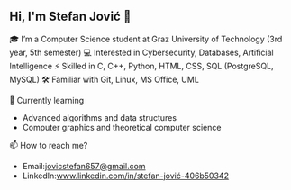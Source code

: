 ## Hi, I'm Stefan Jović 👋

🎓 I’m a Computer Science student at Graz University of Technology (3rd year, 5th semester)
💻 Interested in Cybersecurity, Databases, Artificial Intelligence
⚡ Skilled in C, C++, Python, HTML, CSS, SQL (PostgreSQL, MySQL)
🛠 Familiar with Git, Linux, MS Office, UML

🌱 Currently learning
- Advanced algorithms and data structures
- Computer graphics and theoretical computer science

📫 How to reach me?
- Email:jovicstefan657@gmail.com
- LinkedIn:www.linkedin.com/in/stefan-jović-406b50342
